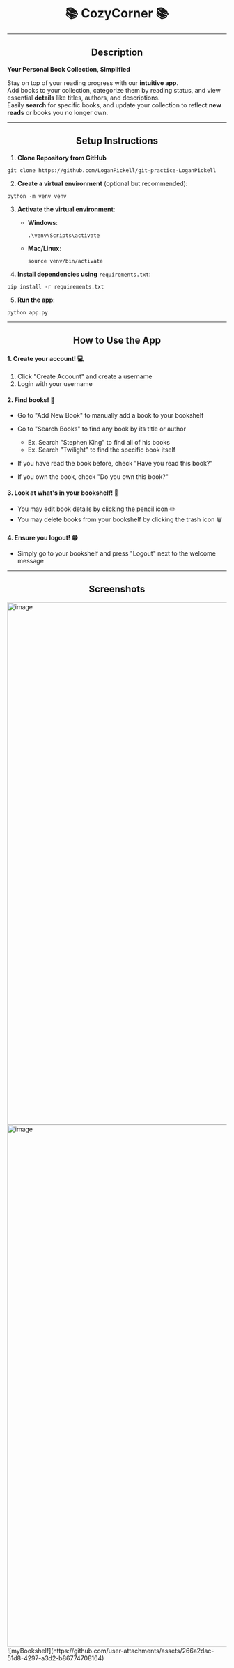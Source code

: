 # <h1 align="center">📚 CozyCorner 📚</h1>

---

## <h2 align="center"> Description </h2>

**Your Personal Book Collection, Simplified**

Stay on top of your reading progress with our **intuitive app**.  
Add books to your collection, categorize them by reading status, and view essential **details** like titles, authors,
and descriptions.  
Easily **search** for specific books, and update your collection to reflect **new reads** or books you no longer own.

---

## <h2 align="center"> Setup Instructions </h2>

1. **Clone Repository from GitHub**

```
git clone https://github.com/LoganPickell/git-practice-LoganPickell
```

2. **Create a virtual environment** (optional but recommended):

```
python -m venv venv
```

3. **Activate the virtual environment**:
    - **Windows**:
      ```
      .\venv\Scripts\activate
      ```
    - **Mac/Linux**:
      ```
      source venv/bin/activate
      ```

4. **Install dependencies using** `requirements.txt`:

```
pip install -r requirements.txt
```

5. **Run the app**:

```
python app.py
```

---

## <h2 align="center"> How to Use the App </h2>

#### 1. Create your account! 💻
1. Click "Create Account" and create a username
2. Login with your username

#### 2. Find books! 📖
* Go to "Add New Book" to manually add a book to your bookshelf
* Go to "Search Books" to find any book by its title or author

    * Ex. Search "Stephen King" to find all of his books
    * Ex. Search "Twilight" to find the specific book itself
* If you have read the book before, check "Have you read this book?"
* If you own the book, check "Do you own this book?"
#### 3. Look at what's in your bookshelf! 👀
* You may edit book details by clicking the pencil icon ✏️
* You may delete books from your bookshelf by clicking the trash icon 🗑️
#### 4. Ensure you logout! 😁
* Simply go to your bookshelf and press "Logout" next to the welcome message

---

## <h2 align="center"> Screenshots </h2>

<img width="1199" alt="image" src="https://github.com/user-attachments/assets/f1e3caf1-e191-4aec-8a76-65aee1c03ce4" />
<img width="1199" alt="image" src="https://github.com/user-attachments/assets/d98b2240-7527-414a-bade-9f73f783e113" />
![myBookshelf](https://github.com/user-attachments/assets/266a2dac-51d8-4297-a3d2-b86774708164)


